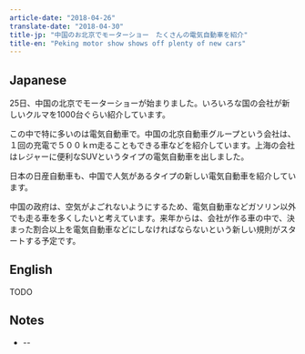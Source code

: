 ```yaml
---
article-date: "2018-04-26"
translate-date: "2018-04-30"
title-jp: "中国のお北京でモーターショー　たくさんの電気自動車を紹介"
title-en: "Peking motor show shows off plenty of new cars"
---
```


Japanese
--------

25日、中国の北京でモーターショーが始まりました。いろいろな国の会社が新しいクルマを1000台ぐらい紹介しています。

この中で特に多いのは電気自動車で。中国の北京自動車グループという会社は、１回の充電で５００ｋｍ走ることもできる車などを紹介しています。上海の会社はレジャーに便利なSUVというタイプの電気自動車を出しました。

日本の日産自動車も、中国で人気があるタイプの新しい電気自動車を紹介しています。

中国の政府は、空気がよごれないようにするため、電気自動車などガソリン以外でも走る車を多くしたいと考えています。来年からは、会社が作る車の中で、決まった割合以上を電気自動車などにしなければならないという新しい規則がスタートする予定です。


English
-------

TODO


Notes
-----

  * --
